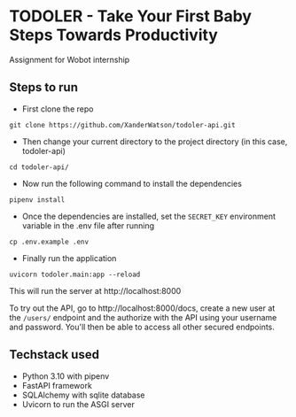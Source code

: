 # TODOLER - Take Your First Baby Steps Towards Productivity

Assignment for Wobot internship

## Steps to run

- First clone the repo
```
git clone https://github.com/XanderWatson/todoler-api.git
```

- Then change your current directory to the project directory (in this case, todoler-api)
```
cd todoler-api/
```

- Now run the following command to install the dependencies
```
pipenv install
```

- Once the dependencies are installed, set the `SECRET_KEY` environment variable in the .env file after running
```
cp .env.example .env
```

- Finally run the application
```
uvicorn todoler.main:app --reload
```

This will run the server at http://localhost:8000

To try out the API, go to http://localhost:8000/docs, create a new user at the `/users/` endpoint and the authorize with the API using your username and password. You'll then be able to access all other secured endpoints.

## Techstack used
- Python 3.10 with pipenv
- FastAPI framework
- SQLAlchemy with sqlite database
- Uvicorn to run the ASGI server
